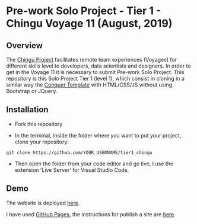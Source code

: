 

# Pre-work Solo Project - Tier 1 - Chingu Voyage 11 (August, 2019)

## Overview

The [Chingu Project](https://chingu.io/) facilitates remote team experiences (Voyages) for different skills level to developers, data scientists and designers. In order to get in the Voyage 11 it is necessary to submit Pre-work Solo Project. This repository is this Solo Project Tier 1 (level 1), which consist in cloning in a similar way the [Conquer Template](https://www.free-css.com/free-css-templates/page196/conquer) with HTML/CSS/JS without using Bootstrap or JQuery.

## Installation

* Fork this repository

* In the terminal, inside the folder where you want to put your project, clone your repository:
```
git clone https://github.com/YOUR_USERNAME/tier1_chingu
```
* Then open the folder from your code editor and go live, I use the extension 'Live Server' for Visual Studio Code.

## Demo

The website  is deployed [here](https://minervalong.github.io/tier1_chingu/).  

I have used [GitHub Pages](https://pages.github.com/), the instructions for publish a site are [here](https://help.github.com/en/categories/github-pages-basics).
